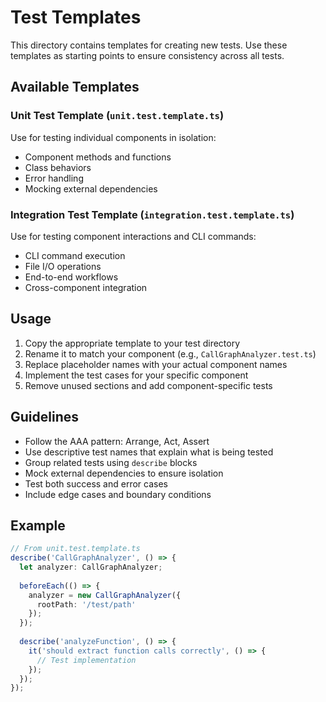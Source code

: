 # Test Templates

This directory contains templates for creating new tests. Use these templates as starting points to ensure consistency across all tests.

## Available Templates

### Unit Test Template (`unit.test.template.ts`)
Use for testing individual components in isolation:
- Component methods and functions
- Class behaviors
- Error handling
- Mocking external dependencies

### Integration Test Template (`integration.test.template.ts`)
Use for testing component interactions and CLI commands:
- CLI command execution
- File I/O operations
- End-to-end workflows
- Cross-component integration

## Usage

1. Copy the appropriate template to your test directory
2. Rename it to match your component (e.g., `CallGraphAnalyzer.test.ts`)
3. Replace placeholder names with your actual component names
4. Implement the test cases for your specific component
5. Remove unused sections and add component-specific tests

## Guidelines

- Follow the AAA pattern: Arrange, Act, Assert
- Use descriptive test names that explain what is being tested
- Group related tests using `describe` blocks
- Mock external dependencies to ensure isolation
- Test both success and error cases
- Include edge cases and boundary conditions

## Example

```typescript
// From unit.test.template.ts
describe('CallGraphAnalyzer', () => {
  let analyzer: CallGraphAnalyzer;
  
  beforeEach(() => {
    analyzer = new CallGraphAnalyzer({
      rootPath: '/test/path'
    });
  });
  
  describe('analyzeFunction', () => {
    it('should extract function calls correctly', () => {
      // Test implementation
    });
  });
});
```